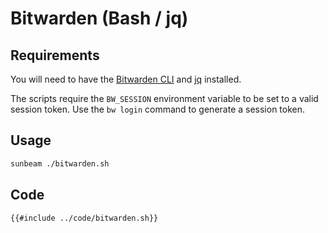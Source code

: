 # Bitwarden (Bash / jq)

## Requirements

You will need to have the [Bitwarden CLI](https://bitwarden.com/help/article/cli/) and [jq](https://stedolan.github.io/jq/) installed.

The scripts require the `BW_SESSION` environment variable to be set to a valid session token.
Use the `bw login` command to generate a session token.

## Usage

```bash
sunbeam ./bitwarden.sh
```

## Code

```bash
{{#include ../code/bitwarden.sh}}
```
